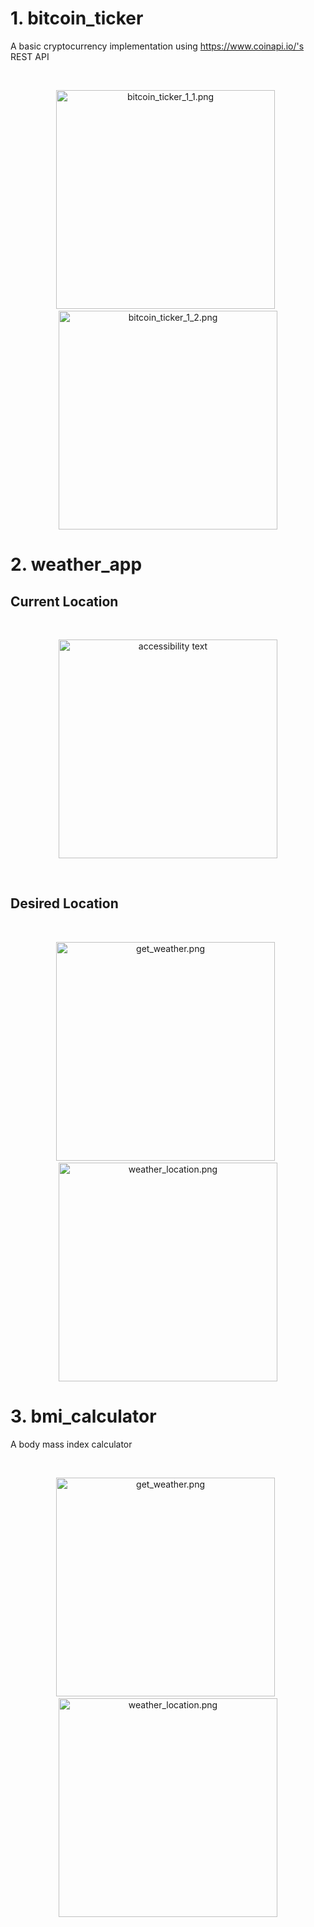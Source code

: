 # 1. bitcoin_ticker

A basic cryptocurrency implementation using https://www.coinapi.io/'s  REST API

<br>
<p align="center">
  <img src="bitcoin_ticker\images\bitcoin_ticker_1_1.png" width="350" alt="bitcoin_ticker_1_1.png">
  <span> &nbsp </span>
  <img src="bitcoin_ticker\images\bitcoin_ticker_1_2.png" width="350" alt="bitcoin_ticker_1_2.png">
  
</p>





# 2. weather_app

## Current Location 
<br>
<p align="center">
  <img src="weather_app\images\current_location.png" width="350" alt="accessibility text">
  
</p>
<br>

## Desired Location
<br>
<p align="center">
  <img src="weather_app\images\get_weather.png" width="350" alt="get_weather.png">
  <span> &nbsp </span>
  <img src="weather_app\images\weather_location.png" width="350" alt="weather_location.png">
  
</p>


# 3. bmi_calculator

A body mass index calculator

<br>
<p align="center">
  <img src="bmi_calculator\images\bmi_input_page.png" width="350" alt="get_weather.png">
  <span> &nbsp </span>
  <img src="bmi_calculator\images\bmi_calculator_page.png" width="350" alt="weather_location.png">
  
</p>
